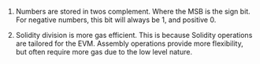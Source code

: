 1. Numbers are stored in twos complement. Where the MSB is the sign bit. For negative numbers, this bit will always be 1, and positive 0.

2. Solidity division is more gas efficient. This is because Solidity operations are tailored for the EVM. Assembly operations provide more flexibility, but often require more gas due to the low level nature.
